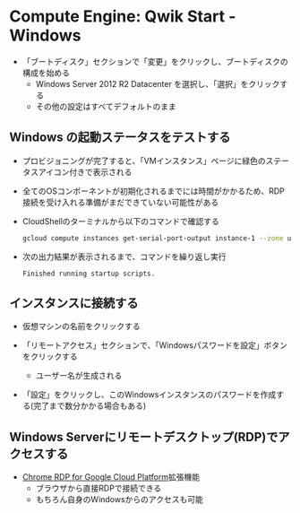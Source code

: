 # Compute Engine: Qwik Start - Windows

* 「ブートディスク」セクションで「変更」をクリックし、ブートディスクの構成を始める
    + Windows Server 2012 R2 Datacenter を選択し、「選択」をクリックする
    + その他の設定はすべてデフォルトのまま

## Windows の起動ステータスをテストする
 
* プロビジョニングが完了すると、「VMインスタンス」ページに緑色のステータスアイコン付きで表示される

* 全てのOSコンポーネントが初期化されるまでには時間がかかるため、RDP接続を受け入れる準備がまだできていない可能性がある

* CloudShellのターミナルから以下のコマンドで確認する
    ```sh
    gcloud compute instances get-serial-port-output instance-1 --zone us-central1-a
    ```

* 次の出力結果が表示されるまで、コマンドを繰り返し実行
    ```
    Finished running startup scripts.
    ```

## インスタンスに接続する

* 仮想マシンの名前をクリックする

* 「リモートアクセス」セクションで、「Windowsパスワードを設定」ボタンをクリックする
    + ユーザー名が生成される

* 「設定」をクリックし、このWindowsインスタンスのパスワードを作成する(完了まで数分かかる場合もある)

## Windows Serverにリモートデスクトップ(RDP)でアクセスする

* [Chrome RDP for Google Cloud Platform](https://google.qwiklabs.com/focuses/560?locale=ja&parent=catalog&qlcampaign=7c-jpac-20)拡張機能
    + ブラウザから直接RDPで接続できる
    + もちろん自身のWindowsからのアクセスも可能